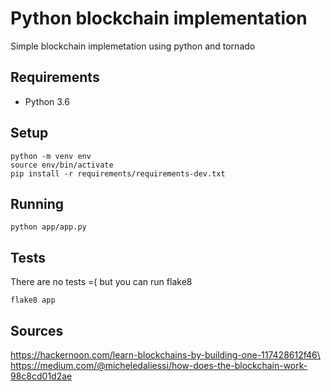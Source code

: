 # Python blockchain implementation
Simple blockchain implemetation using python and tornado

## Requirements
- Python 3.6

## Setup
```
python -m venv env
source env/bin/activate
pip install -r requirements/requirements-dev.txt
```

## Running
`python app/app.py`

## Tests
There are no tests =( but you can run flake8

    flake8 app


## Sources
https://hackernoon.com/learn-blockchains-by-building-one-117428612f46\
https://medium.com/@micheledaliessi/how-does-the-blockchain-work-98c8cd01d2ae

